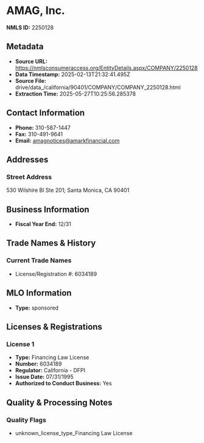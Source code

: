 # AMAG, Inc.

**NMLS ID:** 2250128

## Metadata
- **Source URL:** https://nmlsconsumeraccess.org/EntityDetails.aspx/COMPANY/2250128
- **Data Timestamp:** 2025-02-13T21:32:41.495Z
- **Source File:** drive/data_/california/90401/COMPANY/COMPANY_2250128.html
- **Extraction Time:** 2025-05-27T10:25:56.285378

## Contact Information
- **Phone:** 310-587-1447
- **Fax:** 310-491-9641
- **Email:** amagnotices@amarkfinancial.com

## Addresses
### Street Address
530 Wilshire Bl Ste 201; Santa Monica, CA 90401

## Business Information
- **Fiscal Year End:** 12/31

## Trade Names & History
### Current Trade Names
- License/Registration #: 6034189

## MLO Information
- **Type:** sponsored

## Licenses & Registrations

### License 1
- **Type:** Financing Law License
- **Number:** 6034189
- **Regulator:** California - DFPI
- **Issue Date:** 07/31/1995
- **Authorized to Conduct Business:** Yes

## Quality & Processing Notes
### Quality Flags
- unknown_license_type_Financing Law License
